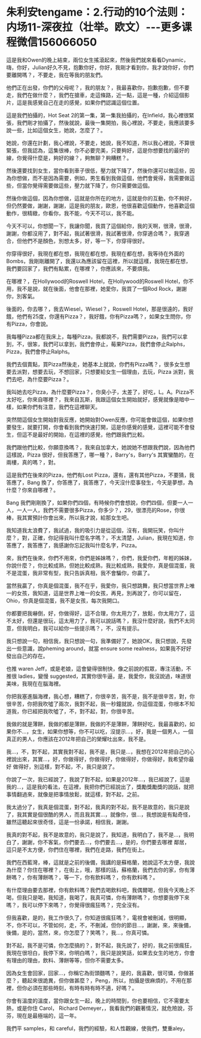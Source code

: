 # 朱利安tengame：2.行动的10个法则：内场11-深夜拉（壮举。欧文）---更多课程微信156066050

這是我和Owen的晚上結束，兩位女生搖滾起來，然後我們就來看看Dynamic，嗨，你好，Julian好久不見，抱歉你好，你好，我剛才看到你，我才說你好，你們要離開嗎？，不要走，我在等我的朋友們。

他們正在出發，你們的父母呢？，我的朋友？，我最喜歡你，抱歉抱歉，但不要走，我們在做什麼？，我們在搶車，走這條路，近一點，這是一種，介紹這個影片，這是我感覺自己在走的感覺，如果你們認識這個位置。

這是我們拍攝的，Hot Seat 2的第一集，第一集我拍攝的，在Infield，我心裡很緊張，我們剛才拍攝了，然後就說，最後一集開拍，我心裡說，不要走，我應該要多說一些，比如這個女生，她說，怎麼了？。

她說，你還在計劃，我心裡說，不要走，她說，我不知道，所以我心裡說，不算很緊張，但我認為，這集很棒，你不必要完美，只要夠好，這是你想要找的最好的線，你覺得什麼是，夠好的線？，夠無聊？夠糟糕？。

然後還要找到女生，當你看到車子很低，壓力就下降了，然後你還可以做這些，因為你想做，而不是因為需要，例如，男生看到我做這個，他們會覺得，我需要做這些，但當你覺得需要做這些，壓力就下降了，你只需要做這個。

然後你做這個，因為你想做，這就是你所在的地方，這就是你的互動，你不夠好，但仍然要做，謝謝，謝謝，這是我的朋友，歐恩，他很喜歡這個動作，他喜歡這個動作，很精緻，你看你，我不能，今天不可以，我不能。

今天不可以，你想聞一下，我讓你聞，我買了這個給你，我的天啊，很滑，很滑，謝謝，你都沒用了，對不起，我試著很滑，我試著很滑，你穿適合嗎？，我穿適合，但他們不是顏色，別想太多，好，等一下，你穿得很好。

你穿得很好，我現在都在想，我現在都在想，我現在都在想，我等待在外面的Bombs，我剛剛離開了，我還以為應該留在這裡，所以就這樣，我現在都在想，我們要回家了，我們有點累，在哪裡？，你應該來，不要煩我。

在哪裡？，在Hollywood的Roswell Hotel，在Hollywood的Roswell Hotel，你不用，我不是說，就在後面，他會在那裡，她愛你，我買了一個Rod Rock，謝謝你，別客氣。

後面的，你去哪？，我去Wiesel，Wiesel？，Roswell Hotel，那是很遠的，我好餓，他們有25度，你還有Pizza？，我好餓，你有Pizza嗎？，如果女生問你，你有Pizza，你會說。

我每種Pizza都在我床上，每種Pizza，我都說不，我們需要Pizza，我們可以拿到，不，很笨，我們可以拿到，我們會停止，莓果Pizza，我們會停止Ralphs，Pizza，我們會停止Ralphs。

我們去個賣點，買Pizza然後走，她基本上就說，你們有Pizza嗎？，很多女生想要去派對，想要去玩，不想回家，只想要給女生一個理由，去玩，Pizza 派對，我們去吧，為什麼要Pizza？。

我叫她去吃Pizza，為什麼要Pizza？，你臭小子，太差了，好吃，L。A。Pizza不太好吃，你來自哪裡？，我來自瓦斯，我跟這個女生開始就好，感覺就像是暗中一樣，如果你們有注意，我們在這裡聊天。

突然間這個女生開始對我反應，她開始對Owen反應，你可能會做這個，如果你想要發生，就要打開，你會看到我們快速打開，這是你感覺的感覺，這裡可能不會發生，但這不是最好的開始，在這裡的感覺，他們跟我們比較。

我們跟他們比較，你願意換嗎？，我來自加拿大，她說她不想跟我們說，因為他們這樣說，Pizza 很好，但我答應了，哪一種？，Barry's，Barry's 其實蠻酷的，在兩樓，真的嗎？，對。

這是我們在後來的Pizza，他們有Lost Pizza，還有，還有其他Pizza，不要猜，我答應了，Bang 換了，你答應了，我答應了，今天沒什麼事發生，今天是夢想，為什麼？你來自哪裡？。

Bang 我們剛剛換了，如果你們四個，有時候你們會想說，你們四個，但要一人一人，一人一人，我們不需要很多Pizza，你多少？，29，很漂亮的Rose，你很棒，我其實預計你會出來，所以我才說，給那女生吧。

我知道我太浪費了，我試過，我的吸引力是從這個，沒有，我開玩笑，你叫什麼？，對，正確，你記得我叫什麼名字嗎？，不太清楚，Julian，我現在知道，你答應了，我答應了，我感謝你忘記我叫什麼名字，Pizza。

來，我們在後來，你們不用來，你們是姊妹嗎？，你們，我愛你們，年輕的姊妹，你說什麼？，你比較成熟，但她比較成熟，我比較成熟，我愛你，真是個混蛋，我不是混蛋，我非常有型，我只告訴真相，我不會騙你，你贏了。

當然我贏了，你真是個混蛋，我不在乎，我愛你，我只想跳舞，我只想當世界上唯一的女孩，我知道，這是世界上唯一的女孩，再見，別再說了，你可以留在， Ohio，你真是個混蛋，我不是女孩，每次我開口。

你都要把我嚇倒，好，你做得好，這不合理，你太用力了，放鬆，你太用力了，這不太好，但還是很玩，這太用力了，我可以說話嗎？，我沒什麼好說，我們不太同意，但我明白，我可以給你一些提示嗎？，不，沒有提示。

我只想說一句，相信我，我只想說一句，我準備好了，她說OK，我只想說，先發出一些意識，說pheming around，就當 ensure some realness，如果我不好好發出自己的存在。

也推 waren Jeff，或是老娘，這會變得很制快，像之前說的假眾，專注活動，不推很 ladies，變慢 suggested，其實你很牛逼，是，我愛你，我沒說過，味道很美味，我現在在腦海裡。

你把我塞進腦海裡，我心想，糟糕了，你很辛苦，我不是，我不是很辛苦，對，你很辛苦，你把我吹噓了兩次，我對不起，我一秒鐘就說，你這個混蛋，你根本不知道我，你已經把我吹噓了，不，對不起，對，你很辛苦。

我做的就是薄餅，我做的都是薄餅，我做的不是薄餅，薄餅好吃，我最喜歡的，如果你不…，女生，如果你想等，你不可以吃，沒提示…，好，我是一個男人，一個真正的男人，你應該在2012年把自己的榮耀吐出來，我不是。

我…，不，對不起，其實我對不起，我不是，我只是…，我想在2012年把自己的心裡說出來，其實…，好，你做得好，你做得好，你做得好，你做得好，我希望你最好 做得好，別這樣，對不起，不，我只是說了。

你說了一次，我已經說了，我說了對不起，如果是2012年…，我已經說了，這是我的…，這是我的看法，在這裡，我把你們已經說出了，獎勵獎勵獎的說話，就把事情翻過來，就像是把事情放鬆，就這樣，對不起，之前。

我太過分了，我真是個混蛋，對不起，我真的對不起，我不是故意的，我只是說了，我其實是個很酷的男人，而且我其實…，就像你，很…，我想說是有點奇怪，雖然這聽起來很奇怪，這是一份承諾，相信我，謝謝。

我真的對不起，我不是故意的，我只是說了，我知道，我明白了，我不是…，我明白了，謝謝，你不客氣，你們要去…，你們要去…，是的，你們要去哪裡 鄰居，這只是不太方便，你們住在哪裡，我們在走路，我們在街上。

我們在西藍灣，棒，這就是之前的後備，我講的是蘇格蘭，她說這不太方便，我說為什麼？你住在哪裡？，在街上，哦，那樣的話，蘇格蘭，我們去你的家，你有薄餅嗎？，你有薄餅嗎？，等一下，你有飲料嗎？，你有飲料嗎？。

有什麼理由要去那裡，你有飲料嗎？我們去喝飲料吧，我偶爾喝，但我今天晚上不喝，但我只是喝，我知道，我喝了，我真可憐，你有薄餅嗎？，你想要我停下來嗎？，我可以停下來嗎？，你覺得很瘋狂嗎？，完全沒有。

但我喜歡，是的，我工作很久了，你知道很瘋狂嗎？，電視會被刪減，很明顯，不，你不可以，不管如何，走，不，不刪減，但你的節目…，謝謝，來，來後備，後備，是的，當然，來，你怎麼了？笑嗎？，我…，你真可憐。

對不起，我不是可憐，你怎麼搞的？，對不起，我先說了，好的，我之前很瘋狂，我現在很坦白，我停下來，你明白嗎？，我只是說笑話，如果去女生的地方，你會有理由的理由，飲料、薄餅等等，但你不需要太多。

因為女生會回家，回家…，你稱它為街頭麵嗎？，是的，我喜歡，很可憐，你做甚麼？，聽起來很詭異，但你做甚麼？，Peng，所以，拍攝是很麻煩的，不用在那裡，但你必須在那些時刻，有時有時有時不適，好嗎？。

你會有溫度的溫度，當你跟女生一起，晚上的時間到，你也要相信，它不需要太熱，或是你住 Carol， Richard Demeyer，，我看我們的觀著情況，就危險說，芬芬，現在是最極端的，這一年。

我們平 samples，和 careful，我們的經驗，和人性觀線，使我們，雙重aley。